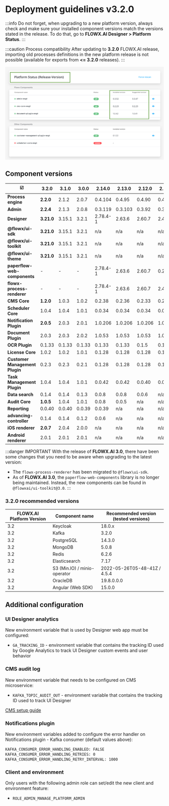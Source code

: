 # Deployment guidelines v3.2.0

:::info
Do not forget, when upgrading to a new platform version, always check and make sure your installed component versions match the versions stated in the release. To do that, go to **FLOWX.AI Designer > Platform Status**.
:::

:::caution Process compatibility
After updating to **3.2.0** FLOWX.AI release, importing old processes definitions in the new platform release is not possible (available for exports from **<= 3.2.0** releases).
:::

![](../img/release_platform_version_check.png)

## Component versions

| :ballot_box_with_check:        | 3.2.0      | 3.1.0  | 3.0.0  | 2.14.0   | 2.13.0  | 2.12.0  | 2.11.0  | 2.10.0  | 2.9.0   | 2.8.1   | 2.8.0   | 2.7.0   | 2.6.0   | 2.5.0   | 2.4.0   | 2.3.0   | 2.2.0   | 2.1.0     |
| ------------------------------ | ---------- | ------ | ------ | -------- | ------- | ------- | ------- | ------- | ------- | ------- | ------- | ------- | ------- | ------- | ------- | ------- | ------- | --------- |
| **Process engine**             | **2.2.0**  | 2.1.2  | 2.0.7  | 0.4.104  | 0.4.95  | 0.4.90  | 0.4.83  | 0.4.60  | 0.4.49  | 0.4.44  | 0.4.42  | 0.4.42  | 0.4.36  | 0.4.29  | 0.4.22  | 0.4.21  | 0.4.18  | 0.4.13    |
| **Admin**                      | **2.2.4**  | 2.1.3  | 2.0.8  | 0.3.119  | 0.3.103 | 0.3.92  | 0.3.81  | 0.3.60  | 0.3.55  | 0.3.47  | 0.3.43  | 0.3.40  | 0.3.36  | 0.3.34  | 0.3.29  | 0.3.23  | 0.3.21  | 0.3.13    |
| **Designer**                   | **3.21.0** | 3.15.1 | 3.2.1  | 2.78.4-1 | 2.63.6  | 2.60.7  | 2.48.9  | 2.39.2  | 2.33.0  | 2.28.1  | 2.24.2  | 2.23.0  | 2.19.2  | 2.18.2  | 2.17.4  | 2.15.2  | 2.14.4  | 2.11.2    |
| **@flowx/ui-sdk**              | **3.21.0** | 3.15.1 | 3.2.1  | n/a      | n/a     | n/a     | n/a     | n/a     | n/a     | n/a     | n/a     | n/a     | n/a     | n/a     | n/a     | n/a     | n/a     | n/a       |
| **@flowx/ui-toolkit**          | **3.21.0** | 3.15.1 | 3.2.1  | n/a      | n/a     | n/a     | n/a     | n/a     | n/a     | n/a     | n/a     | n/a     | n/a     | n/a     | n/a     | n/a     | n/a     | n/a       |
| **@flowx/ui-theme**            | **3.21.0** | 3.15.1 | 3.2.1  | n/a      | n/a     | n/a     | n/a     | n/a     | n/a     | n/a     | n/a     | n/a     | n/a     | n/a     | n/a     | n/a     | n/a     | n/a       |
| **paperflow-web-components**   | -          | -      | -      | 2.78.4-1 | 2.63.6  | 2.60.7  | 0.2.10  | 0.2.10  | 0.2.10  | 0.2.6   | 0.2.6   | 0.2.6   | 0.2.6   | 0.2.6   | 0.2.6   | 0.2.6   | 0.2.5   | 0.2.4     |
| **flowx-process-renderer**     | -          | -      | -      | 2.78.4-1 | 2.63.6  | 2.60.7  | 2.48.9  | 2.39.2  | 2.33.0  | 2.28.1  | 2.24.2  | 2.23.0  | 2.19.2  | 2.18.2  | 2.17.4  | 2.15.2  | 2.14.4  | 2.11.2    |
| **CMS Core**                   | **1.2.0**  | 1.0.3  | 1.0.2  | 0.2.38   | 0.2.36  | 0.2.33  | 0.2.30  | 0.2.25  | 0.2.23  | 0.2.23  | 0.2.23  | 0.2.23  | 0.2.23  | 0.2.20  | 0.2.20  | 0.2.18  | 0.2.17  | 0.2.17    |
| **Scheduler Core**             | 1.0.4      | 1.0.4  | 1.0.1  | 0.0.34   | 0.0.34  | 0.0.34  | 0.0.33  | 0.0.28  | 0.0.27  | 0.0.27  | 0.0.27  | 0.0.27  | 0.0.27  | 0.0.24  | 0.0.24  | 0.0.23  | 0.0.23  | 0.0.23    |
| **Notification Plugin**        | **2.0.5**  | 2.0.3  | 2.0.1  | 1.0.206  | 1.0.206 | 1.0.206 | 1.0.205 | 1.0.200 | 1.0.198 | 1.0.198 | 1.0.197 | 1.0.194 | 1.0.194 | 1.0.191 | 1.0.191 | 1.0.190 | 1.0.190 | 1.0.186-1 |
| **Document Plugin**            | 2.0.3      | 2.0.3  | 2.0.2  | 1.0.53   | 1.0.53  | 1.0.53  | 1.0.52  | 1.0.47  | 1.0.42  | 1.0.41  | 1.0.38  | 1.0.37  | 1.0.37  | 1.0.35  | 1.0.35  | 1.0.31  | 1.0.31  | 1.0.30    |
| **OCR Plugin**                 | 0.1.33     | 0.1.33 | 0.1.33 | 0.1.33   | 0.1.33  | 0.1.5   | 0.1.5   | 0.1.5   | 0.1.5   | 0.1.5   | 0.1.5   | 0.1.5   | 0.1.5   | 0.1.5   | 0.1.5   | 0.0.109 | 0.0.109 | 0.0.109   |
| **License Core**               | 1.0.2      | 1.0.2  | 1.0.1  | 0.1.28   | 0.1.28  | 0.1.28  | 0.1.27  | 0.1.23  | 0.1.19  | 0.1.18  | 0.1.18  | 0.1.18  | 0.1.18  | 0.1.15  | 0.1.15  | 0.1.13  | 0.1.13  | 0.1.12    |
| **Customer Management Plugin** | 0.2.3      | 0.2.3  | 0.2.1  | 0.1.28   | 0.1.28  | 0.1.28  | 0.1.27  | 0.1.23  | 0.1.22  | 0.1.22  | 0.1.22  | 0.1.22  | 0.1.22  | 0.1.20  | 0.1.20  | 0.1.18  | 0.1.18  | 0.1.18    |
| **Task Management Plugin**     | 1.0.4      | 1.0.4  | 1.0.1  | 0.0.42   | 0.0.42  | 0.0.40  | 0.0.37  | 0.0.29  | 0.0.28  | 0.0.28  | 0.0.27  | 0.0.27  | 0.0.27  | 0.0.22  | 0.0.22  | 0.0.21  | 0.0.21  | 0.0.16    |
| **Data search**                | 0.1.4      | 0.1.4  | 0.1.3  | 0.0.8    | 0.0.8   | 0.0.6   | n/a     | n/a     | n/a     | n/a     | n/a     | n/a     | n/a     | n/a     | n/a     | n/a     | n/a     | n/a       |
| **Audit Core**                 | **1.0.5**  | 1.0.4  | 1.0.1  | 0.0.8    | 0.0.5   | n/a     | n/a     | n/a     | n/a     | n/a     | n/a     | n/a     | n/a     | n/a     | n/a     | n/a     | n/a     | n/a       |
| **Reporting**                  | 0.0.40     | 0.0.40 | 0.0.39 | 0.0.39   | n/a     | n/a     | n/a     | n/a     | n/a     | n/a     | n/a     | n/a     | n/a     | n/a     | n/a     | n/a     | n/a     | n/a       |
| **advancing-controller**       | 0.1.4      | 0.1.4  | 0.1.2  | 0.0.6    | n/a     | n/a     | n/a     | n/a     | n/a     | n/a     | n/a     | n/a     | n/a     | n/a     | n/a     | n/a     | n/a     | n/a       |
| **iOS renderer**               | **2.0.7**  | 2.0.4  | 2.0.0  | n/a      | n/a     | n/a     | n/a     | n/a     | n/a     | n/a     | n/a     | n/a     | n/a     | n/a     | n/a     | n/a     | n/a     | n/a       |
| **Android renderer**           | 2.0.1      | 2.0.1  | 2.0.1  | n/a      | n/a     | n/a     | n/a     | n/a     | n/a     | n/a     | n/a     | n/a     | n/a     | n/a     | n/a     | n/a     | n/a     | n/a       |


:::danger IMPORTANT
With the release of **FLOWX.AI 3.0**, there have been some changes that you need to be aware when upgrading to the latest version:
* The `flowx-process-renderer` has been migrated to `@flowx\ui-sdk`.
* As of **FLOWX.AI 3.0**, the `paperflow-web-components` library is no longer being maintained. Instead, the new components can be found in `@flowxai/ui-toolkit@3.0`.
:::


### 3.2.0 recommended versions

| FLOWX.AI Platform Version | Component name               | Recommended version (tested versions) |
| ------------------------- | ---------------------------- | ------------------------------------- |
| 3.2                       | Keycloak                     | 18.0.x                                |
| 3.2                       | Kafka                        | 3.2.0                                 |
| 3.2                       | PostgreSQL                   | 14.3.0                                |
| 3.2                       | MongoDB                      | 5.0.8                                 |
| 3.2                       | Redis                        | 6.2.6                                 |
| 3.2                       | Elasticsearch                | 7.17                                  |
| 3.2                       | S3 (Min.IO) / minio-operator | 2022-05-26T05-48-41Z / 4.5.4          |
| 3.2                       | OracleDB                     | 19.8.0.0.0                            |
| 3.2                       | Angular (Web SDK)            | 15.0.0                                |


## Additional configuration

### UI Designer analytics

New environment variable that is used by Designer web app must be configured:

* `GA_TRACKING_ID` - environment variable that contains the tracking ID used by Google Analytics to track UI Designer custom events and user behavior

### CMS audit log

New environment variable that needs to be configured on CMS microservice:

* `KAFKA_TOPIC_AUDIT_OUT` - environment variable that contains the tracking ID used to track UI Designer

[CMS setup guide](../../docs/platform-setup-guides/cms-setup-guide)


### Notifications plugin

New environment variables added to configure the error handler on Notifications plugin - Kafka consumer (default values above):

```
KAFKA_CONSUMER_ERROR_HANDLING_ENABLED: FALSE
KAFKA_CONSUMER_ERROR_HANDLING_RETRIES: 0
KAFKA_CONSUMER_ERROR_HANDLING_RETRY_INTERVAL: 1000
```

### Client and environment

Only users with the following admin role can set/edit the new client and environment feature:

* `ROLE_ADMIN_MANAGE_PLATFORM_ADMIN` 